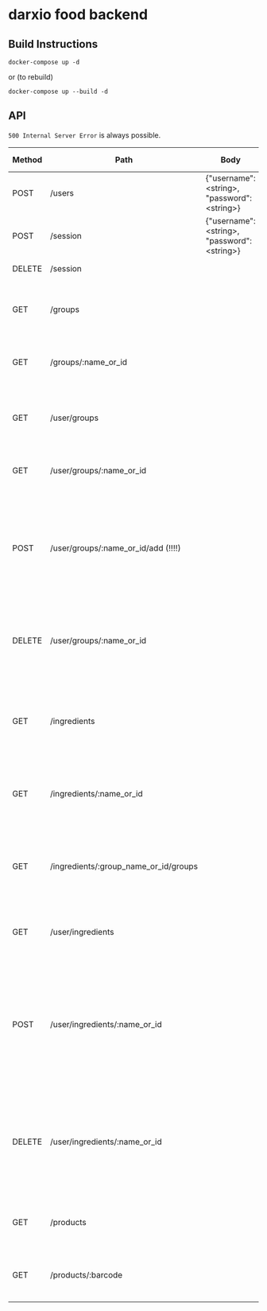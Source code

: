 # darxio food backend

## Build Instructions

```
docker-compose up -d
```

or (to rebuild)

```
docker-compose up --build -d
```

## API
`500 Internal Server Error` is always possible.

Method   | Path     | Body                                          | Response                               | Response Body | Requires Auth |
-------- | -------- | --------------------------------------------- | -------------------------------------- | ----- | --- |
POST | /users | {"username":\<string\>, "password":\<string\>} | 201 Created, 400 Bad Request, 409 Conflict | {"message":\<string\>} | - |
POST | /session | {"username":\<string\>, "password":\<string\>} | 200 OK, 400 Bad Request, 404 Not Found | {"message":\<string\>} | - |
DELETE | /session | | 200 OK, 401 Unauthorized | {"message":\<string\>} | + |
 | | | | | |
GET | /groups | | 200 OK | [{"id":\<int>\,"group":\<string\>, "about": \<string\>}] | - |
GET | /groups/:name_or_id | | 200 OK, 404 Not Found | {"id":\<int>\,"group":\<string\>, "about": \<string\>} | - |
 | | | | | |
GET | /user/groups | | 200 OK, 401 Unauthorized | [{"id":\<int>\,"group":\<string\>, "about": \<string\>}] | + |
GET | /user/groups/:name_or_id | | 200 OK, 404 Not Found, 401 Unauthorized | {"id":\<int>\,"group":\<string\>, "about": \<string\>} | + |
POST | /user/groups/:name_or_id/add (!!!!) | | 200 OK, 404 Not Found, 409 Conflict, 401 Unauthorized | user's current groups after adding a new group: [{"id":\<int>\,"group":\<string\>, "about": \<string\>}] or {"message":\<string\>} | + |
DELETE | /user/groups/:name_or_id | | 200 OK, 401 Unauthorized |  user's current groups after deleting a group: [{"id":\<int>\,"group":\<string\>, "about": \<string\>}] | + |
 | | | | | |
GET | /ingredients | | 200 OK | [{"id":\<int>\,"name":\<string\>, "about": \<string\>, "type": \<string\>}] | - |
GET | /ingredients/:name_or_id | | 200 OK, 404 Not Found | {"id":\<int>\,"name":\<string\>, "about": \<string\>, "type": \<string\>} | - |
GET | /ingredients/:group_name_or_id/groups | | 200 OK, 404 Not Found | [{"id":\<int>\,"name":\<string\>, "about": \<string\>, "type": \<string\>}] | - |
 | | | | | |
GET | /user/ingredients | | 200 OK, 401 Unauthorized | [{"id":\<int>\, "name":\<string\>, "about": \<string\>}] | + |
POST | /user/ingredients/:name_or_id | | 200 OK,  404 Not Found, 409 Conflict, 401 Unauthorized | user's current excluded ingredients after adding a new ingredient: [{"id":\<int>\, "name":\<string\>, "about": \<string\>}] or {"message":\<string\>} | + |
DELETE | /user/ingredients/:name_or_id | | 200 OK, 401 Unauthorized |  user's current excluded ingredients after deleting an ingredient: [{"id":\<int>\, "name":\<string\>, "about": \<string\>}] | + |
 | | | | | |
GET | /products | | 200 OK |  [{"id":\<int>\,"name":\<string\>, "barcode": int}] | - |
GET | /products/:barcode | | 200 OK, 404 Not Found | {"id":\<int>\,"name":\<string\>, "barcode": int} | - |